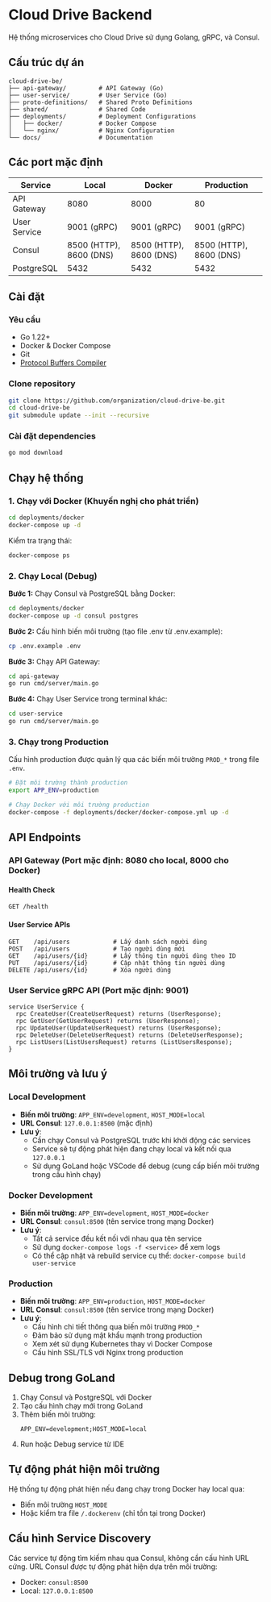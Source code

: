 # Cloud Drive Backend

Hệ thống microservices cho Cloud Drive sử dụng Golang, gRPC, và Consul.

## Cấu trúc dự án

```
cloud-drive-be/
├── api-gateway/         # API Gateway (Go)
├── user-service/        # User Service (Go)
├── proto-definitions/   # Shared Proto Definitions
├── shared/              # Shared Code
├── deployments/         # Deployment Configurations
│   ├── docker/          # Docker Compose
│   └── nginx/           # Nginx Configuration
└── docs/                # Documentation
```

## Các port mặc định

| Service         | Local              | Docker              | Production         |
|-----------------|--------------------|--------------------|-------------------|
| API Gateway     | 8080               | 8000               | 80                |
| User Service    | 9001 (gRPC)        | 9001 (gRPC)        | 9001 (gRPC)       |
| Consul          | 8500 (HTTP), 8600 (DNS) | 8500 (HTTP), 8600 (DNS) | 8500 (HTTP), 8600 (DNS) |
| PostgreSQL      | 5432               | 5432               | 5432              |

## Cài đặt

### Yêu cầu

- Go 1.22+
- Docker & Docker Compose
- Git
- [Protocol Buffers Compiler](https://grpc.io/docs/protoc-installation/)

### Clone repository

```bash
git clone https://github.com/organization/cloud-drive-be.git
cd cloud-drive-be
git submodule update --init --recursive
```

### Cài đặt dependencies

```bash
go mod download
```

## Chạy hệ thống

### 1. Chạy với Docker (Khuyến nghị cho phát triển)

```bash
cd deployments/docker
docker-compose up -d
```

Kiểm tra trạng thái:
```bash
docker-compose ps
```

### 2. Chạy Local (Debug)

**Bước 1:** Chạy Consul và PostgreSQL bằng Docker:
```bash
cd deployments/docker
docker-compose up -d consul postgres
```

**Bước 2:** Cấu hình biến môi trường (tạo file .env từ .env.example):
```bash
cp .env.example .env
```

**Bước 3:** Chạy API Gateway:
```bash
cd api-gateway
go run cmd/server/main.go
```

**Bước 4:** Chạy User Service trong terminal khác:
```bash
cd user-service
go run cmd/server/main.go
```

### 3. Chạy trong Production

Cấu hình production được quản lý qua các biến môi trường `PROD_*` trong file `.env`.

```bash
# Đặt môi trường thành production
export APP_ENV=production

# Chạy Docker với môi trường production
docker-compose -f deployments/docker/docker-compose.yml up -d
```

## API Endpoints

### API Gateway (Port mặc định: 8080 cho local, 8000 cho Docker)

#### Health Check
```
GET /health
```

#### User Service APIs
```
GET    /api/users            # Lấy danh sách người dùng
POST   /api/users            # Tạo người dùng mới
GET    /api/users/{id}       # Lấy thông tin người dùng theo ID
PUT    /api/users/{id}       # Cập nhật thông tin người dùng
DELETE /api/users/{id}       # Xóa người dùng
```

### User Service gRPC API (Port mặc định: 9001)

```
service UserService {
  rpc CreateUser(CreateUserRequest) returns (UserResponse);
  rpc GetUser(GetUserRequest) returns (UserResponse);
  rpc UpdateUser(UpdateUserRequest) returns (UserResponse);
  rpc DeleteUser(DeleteUserRequest) returns (DeleteUserResponse);
  rpc ListUsers(ListUsersRequest) returns (ListUsersResponse);
}
```

## Môi trường và lưu ý

### Local Development

- **Biến môi trường**: `APP_ENV=development`, `HOST_MODE=local`
- **URL Consul**: `127.0.0.1:8500` (mặc định)
- **Lưu ý**:
  - Cần chạy Consul và PostgreSQL trước khi khởi động các services
  - Service sẽ tự động phát hiện đang chạy local và kết nối qua `127.0.0.1`
  - Sử dụng GoLand hoặc VSCode để debug (cung cấp biến môi trường trong cấu hình chạy)

### Docker Development

- **Biến môi trường**: `APP_ENV=development`, `HOST_MODE=docker`
- **URL Consul**: `consul:8500` (tên service trong mạng Docker)
- **Lưu ý**:
  - Tất cả service đều kết nối với nhau qua tên service
  - Sử dụng `docker-compose logs -f <service>` để xem logs
  - Có thể cập nhật và rebuild service cụ thể: `docker-compose build user-service`

### Production

- **Biến môi trường**: `APP_ENV=production`, `HOST_MODE=docker`
- **URL Consul**: `consul:8500` (tên service trong mạng Docker)
- **Lưu ý**:
  - Cấu hình chi tiết thông qua biến môi trường `PROD_*` 
  - Đảm bảo sử dụng mật khẩu mạnh trong production
  - Xem xét sử dụng Kubernetes thay vì Docker Compose
  - Cấu hình SSL/TLS với Nginx trong production

## Debug trong GoLand

1. Chạy Consul và PostgreSQL với Docker
2. Tạo cấu hình chạy mới trong GoLand
3. Thêm biến môi trường:
   ```
   APP_ENV=development;HOST_MODE=local
   ```
4. Run hoặc Debug service từ IDE

## Tự động phát hiện môi trường

Hệ thống tự động phát hiện nếu đang chạy trong Docker hay local qua:
- Biến môi trường `HOST_MODE`
- Hoặc kiểm tra file `/.dockerenv` (chỉ tồn tại trong Docker)

## Cấu hình Service Discovery

Các service tự động tìm kiếm nhau qua Consul, không cần cấu hình URL cứng. URL Consul được tự động phát hiện dựa trên môi trường:
- Docker: `consul:8500`
- Local: `127.0.0.1:8500`
